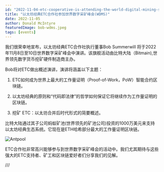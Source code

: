```yaml
---
id: "2022-11-04-etc-cooperative-is-attending-the-world-digital-mining-summit-wdms-cn"
title: "以太坊经典ETC合作社参加世界数字采矿峰会(WDMS)"
date: 2022-11-05
author: Donald McIntyre
featuredImage: bob-wdms.jpeg
tags: [events]
---
```


我们很荣幸地宣布，以太坊经典ETC合作社执行董事Bob Summerwill 将于2022年11月8日至10日世界数字采矿峰会中演讲。该旗舰活动由比特大陆（Bitmain),世界领先数字货币挖矿硬件制造商主办。

Bob将对ETC做出概述演讲，演讲将涵盖以下主题：

1. ETC如何成为世界上最大的工作量证明（Proof-of-Work，PoW）智能合约区块链。

2. 以太坊经典的原则和“代码即法律”的哲学如何保证它将继续作为工作量证明的区块链。

3. 挖矿 ETC：以太坊合并后时代形式的简要概述。 

比特大陆通过其子公司蚂蚁矿池(世界领先的矿池公司)投资的1000万美元来支持以太坊经典生态系统。它现在是ETH哈希部分最大的工作量证明区块链。

![Antpool](/bob_antpool.jpg)

ETC合作社非常高兴能够参与到世界数字采矿峰会的活动中。我们尤其期待与这些强大的ETC支持者、矿工和区块链爱好者们分享我们的见解。

///
